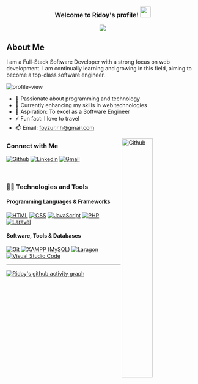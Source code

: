 <h3 align="center">
  Welcome to Ridoy's profile!
  <img src="https://media.giphy.com/media/hvRJCLFzcasrR4ia7z/giphy.gif" width="28">
</h3>

<p align="center">
  <a href="https://git.io/typing-svg"><img src="https://readme-typing-svg.herokuapp.com?font=Fira+Code&pause=1000&color=F75C7E&center=true&width=700&height=60&lines=Full-Stack+Software+Developer;Specializing+in+Web+Development;Passionate+About+Learning"></a>
</p>

## About Me
I am a Full-Stack Software Developer with a strong focus on web development. I am continually learning and growing in this field, aiming to become a top-class software engineer.

<img src="https://komarev.com/ghpvc/?username=frridoy&label=Profile%20views&color=0e75b6&style=flat" alt="profile-view" /> 

- 👀 Passionate about programming and technology
- 🌱 Currently enhancing my skills in web technologies
- 🥅 Aspiration: To excel as a Software Engineer
- ⚡ Fun fact: I love to travel
- 📫 Email: foyzur.r.h@gmail.com

<img width="40%" align="right" alt="Github" src="https://raw.githubusercontent.com/onimur/.github/master/.resources/git-header.svg" />

### Connect with Me
[![Github](https://img.shields.io/badge/-Github-000?style=flat&logo=Github&logoColor=white)](https://github.com/frridoy)
[![Linkedin](https://img.shields.io/badge/-LinkedIn-blue?style=flat&logo=Linkedin&logoColor=white)](https://www.linkedin.com/in/frridoy/)
[![Gmail](https://img.shields.io/badge/-Gmail-c14438?style=flat&logo=Gmail&logoColor=white)](mailto:foyzur.r.h@gmail.com)

<br />

### 👨‍💻 Technologies and Tools

#### Programming Languages & Frameworks
<a href="https://www.linkedin.com/in/frridoy"><img alt="HTML" src="https://img.shields.io/badge/HTML-239120.svg?logo=html5&logoColor=white"></a>
<a href="https://www.linkedin.com/in/frridoy"><img alt="CSS" src="https://img.shields.io/badge/CSS-1572B6.svg?logo=css3&logoColor=white"></a>
<a href="https://www.linkedin.com/in/frridoy"><img alt="JavaScript" src="https://img.shields.io/badge/JavaScript-F7DF1E.svg?logo=javascript&logoColor=white"></a>
<a href="https://www.linkedin.com/in/frridoy"><img alt="PHP" src="https://img.shields.io/badge/PHP-777BB4.svg?logo=php&logoColor=white"></a>
<a href="https://www.linkedin.com/in/frridoy"><img alt="Laravel" src="https://img.shields.io/badge/Laravel-FF2D20.svg?logo=laravel&logoColor=white"></a>

#### Software, Tools & Databases
<a href="https://www.linkedin.com/in/frridoy"><img alt="Git" src="https://img.shields.io/badge/Git-F05033.svg?logo=git&logoColor=white"></a>
<a href="https://www.linkedin.com/in/frridoy"><img alt="XAMPP (MySQL)" src="https://img.shields.io/badge/XAMPP%20-MySQL-F37623.svg?logo=mysql&logoColor=white"></a>
<a href="https://www.laragon.org/"><img alt="Laragon" src="https://img.shields.io/badge/Laragon-MySQL-F37623.svg?logo=mysql&logoColor=white"></a>
<a href="https://www.linkedin.com/in/frridoy"><img alt="Visual Studio Code" src="https://img.shields.io/badge/Visual%20Studio%20Code-0078d7.svg?logo=visual-studio-code&logoColor=white"></a>

---

[facebook]: https://www.facebook.com/F.R.Hridoy/
[linkedin]: https://www.linkedin.com/in/frridoy/

[![Ridoy's github activity graph](https://fabianocouto-activity-graph.vercel.app/graph/?username=frridoy&custom_title=Ridoy's%20Contribution%20Graph&theme=github-compact)](https://www.linkedin.com/in/frridoy/)
